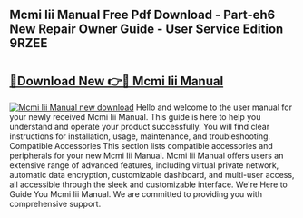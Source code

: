 ## Mcmi Iii Manual Free Pdf Download - Part-eh6 New Repair Owner Guide - User Service Edition 9RZEE

# <h2><a href="http://cf17374.oget.top/?id=Mcmi+Iii+Manual">🔗Download New 👉🔴 Mcmi Iii Manual</a></h2>

[![Mcmi Iii Manual new download](https://i.imgur.com/5g1atiW.png)](http://cf17374.oget.top/?id=Mcmi+Iii+Manual)
Hello and welcome to the user manual for your newly received Mcmi Iii Manual. This guide is here to help you understand and operate your product successfully. You will find clear instructions for installation, usage, maintenance, and troubleshooting. Compatible Accessories This section lists compatible accessories and peripherals for your new Mcmi Iii Manual. Mcmi Iii Manual offers users an extensive range of advanced features, including virtual private network, automatic data encryption, customizable dashboard, and multi-user access, all accessible through the sleek and customizable interface. We're Here to Guide You Mcmi Iii Manual. We are committed to providing you with comprehensive support.
